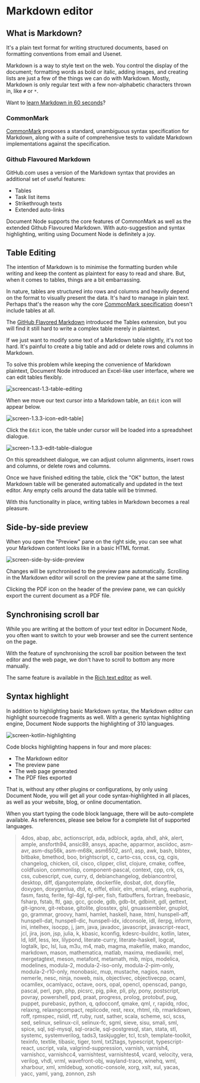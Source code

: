 ﻿# Markdown editor

## What is Markdown?

It's a plain text format for writing structured documents, based on formatting conventions from email and Usenet.

Markdown is a way to style text on the web. You control the display of the document; formatting words as bold or italic, adding images, and creating lists are just a few of the things we can do with Markdown. Mostly, Markdown is only regular text with a few non-alphabetic characters thrown in, like `#` or `*`.

Want to [learn Markdown in 60 seconds](https://commonmark.org/help/)?

### CommonMark

[CommonMark](https://commonmark.org/) proposes a standard, unambiguous syntax specification for Markdown, along with a suite of comprehensive tests to validate Markdown implementations against the specification.

### Github Flavoured Markdown

GitHub.com uses a version of the Markdown syntax that provides an additional set of useful features:

* Tables
* Task list items
* Strikethrough texts
* Extended auto-links

Document Node supports the core features of CommonMark as well as the extended Github Flavoured Markdown. With auto-suggestion and syntax highlighting, writing using Document Node is definitely a joy.

## Table Editing

The intention of Markdown is to minimise the formatting burden while writing and keep the content as plaintext for easy to read and share. But, when it comes to tables, things are a bit embarrassing.

In nature, tables are structured into rows and columns and heavily depend on the format to visually present the data. It's hard to manage in plain text. Perhaps that's the reason why the core [CommonMark specification](https://spec.commonmark.org/current/) doesn't include tables at all.

The [GitHub Flavored Markdown](https://github.github.com/gfm/) introduced the Tables extension, but you will find it still hard to write a complex table merely in plaintext.

If we just want to modify some text of a Markdown table slightly, it's not too hard. It's painful to create a big table and add or delete rows and columns in Markdown.

To solve this problem while keeping the convenience of Markdown plaintext, Document Node introduced an Excel-like user interface, where we can edit tables flexibly.

![screencast-1.3-table-editing](screencast-1.3-table-editing.gif)

When we move our text cursor into a Markdown table, an `Edit` icon will appear below.

![screen-1.3.3-icon-edit-table](screen-1.3.3-icon-edit-table.png)]

Click the `Edit` icon, the table under cursor will be loaded into a spreadsheet dialogue.

![screen-1.3.3-edit-table-dialogue](screen-1.3.3-edit-table-dialogue.png)

On this spreadsheet dialogue, we can adjust column alignments, insert rows and columns, or delete rows and columns.

Once we have finished editing the table, click the "OK" button, the latest Markdown table will be generated automatically and updated in the text editor. Any empty cells around the data table will be trimmed.

With this functionality in place, writing tables in Markdown becomes a real pleasure. 

## Side-by-side preview

When you open the "Preview" pane on the right side, you can see what your Markdown content looks like in a basic HTML format.

![screen-side-by-side-preview](screen-side-by-side-preview.png)

Changes will be synchronised to the preview pane automatically. Scrolling in the Markdown editor will scroll on the preview pane at the same time.

Clicking the PDF icon on the header of the preview pane, we can quickly export the current document as a PDF file.

## Synchronising scroll bar

While you are writing at the bottom of your text editor in Document Node, you often want to switch to your web browser and see the current sentence on the page. 

With the feature of synchronising the scroll bar position between the text editor and the web page, we don't have to scroll to bottom any more manually.

The same feature is available in the [Rich text editor](Rich%20text%20editor.md) as well.

## Syntax highlight

In addition to highlighting basic Markdown syntax, the Markdown editor can highlight sourcecode fragments as well. With a generic syntax highlighting engine, Document Node supports the highlighting of 310 languages.

![screen-kotlin-highlighting](../release-notes/screen-kotlin-highlighting.png)

Code blocks highlighting happens in four and more places:

* The Markdown editor
* The preview pane
* The web page generated
* The PDF files exported

That is, without any other plugins or configurations, by only using Document Node, you will get all your code syntax-highlighted in all places, as well as your website, blog, or online documentation.

When you start typing the code block language, there will be auto-complete available. As references, please see below for a complete list of supported languages.

> 4dos, abap, abc, actionscript, ada, adblock, agda, ahdl, ahk, alert, ample, ansforth94, ansic89, ansys, apache, apparmor, asciidoc, asm-avr, asm-dsp56k, asm-m68k, asm6502, asn1, asp, awk, bash, bibtex, bitbake, bmethod, boo, brightscript, c, carto-css, ccss, cg, cgis, changelog, chicken, cil, cisco, clipper, clist, clojure, cmake, coffee, coldfusion, commonlisp, component-pascal, context, cpp, crk, cs, css, cubescript, cue, curry, d, debianchangelog, debiancontrol, desktop, diff, djangotemplate, dockerfile, dosbat, dot, doxyfile, doxygen, doxygenlua, dtd, e, eiffel, elixir, elm, email, erlang, euphoria, fasm, fastq, ferite, fgl-4gl, fgl-per, fish, flatbuffers, fortran, freebasic, fsharp, fstab, ftl, gap, gcc, gcode, gdb, gdb-bt, gdbinit, gdl, gettext, git-ignore, git-rebase, gitolite, glosstex, glsl, gnuassembler, gnuplot, go, grammar, groovy, haml, hamlet, haskell, haxe, html, hunspell-aff, hunspell-dat, hunspell-dic, hunspell-idx, idconsole, idl, ilerpg, inform, ini, intelhex, isocpp, j, jam, java, javadoc, javascript, javascript-react, jcl, jira, json, jsp, julia, k, kbasic, kconfig, kdesrc-buildrc, kotlin, latex, ld, ldif, less, lex, lilypond, literate-curry, literate-haskell, logcat, logtalk, lpc, lsl, lua, m3u, m4, mab, magma, makefile, mako, mandoc, markdown, mason, mathematica, matlab, maxima, mediawiki, mel, mergetagtext, meson, metafont, metamath, mib, mips, modelica, modelines, modula-2, modula-2-iso-only, modula-2-pim-only, modula-2-r10-only, monobasic, mup, mustache, nagios, nasm, nemerle, nesc, ninja, noweb, nsis, objectivec, objectivecpp, ocaml, ocamllex, ocamlyacc, octave, oors, opal, opencl, openscad, pango, pascal, perl, pgn, php, picsrc, pig, pike, pli, ply, pony, postscript, povray, powershell, ppd, praat, progress, prolog, protobuf, pug, puppet, purebasic, python, q, qdocconf, qmake, qml, r, rapidq, rdoc, relaxng, relaxngcompact, replicode, rest, rexx, rhtml, rib, rmarkdown, roff, rpmspec, rsiidl, rtf, ruby, rust, sather, scala, scheme, sci, scss, sed, selinux, selinux-cil, selinux-fc, sgml, sieve, sisu, smali, sml, spice, sql, sql-mysql, sql-oracle, sql-postgresql, stan, stata, stl, systemc, systemverilog, tads3, taskjuggler, tcl, tcsh, template-toolkit, texinfo, textile, tibasic, tiger, toml, txt2tags, typescript, typescript-react, uscript, vala, valgrind-suppression, varnish, varnish4, varnishcc, varnishcc4, varnishtest, varnishtest4, vcard, velocity, vera, verilog, vhdl, vrml, wavefront-obj, wayland-trace, winehq, wml, xharbour, xml, xmldebug, xonotic-console, xorg, xslt, xul, yacas, yacc, yaml, yang, zonnon, zsh
